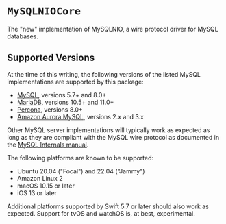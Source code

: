 # `MySQLNIOCore`

The "new" implementation of MySQLNIO, a wire protocol driver for MySQL databases.

## Supported Versions

At the time of this writing, the following versions of the listed MySQL implementations are supported by this package:

- [MySQL](https://www.mysql.com/), versions 5.7+ and 8.0+
- [MariaDB](https://www.mariadb.com/), versions 10.5+ and 11.0+
- [Percona](https://www.percona.com/), versions 8.0+
- [Amazon Aurora MySQL](https://aws.amazon.com/rds/aurora/), versions 2.x and 3.x

Other MySQL server implementations will typically work as expected as long as they are compliant with the MySQL wire
protocol as documented in the [MySQL Internals manual](https://dev.mysql.com/doc/dev/mysql-server/latest/PAGE_PROTOCOL.html).

The following platforms are known to be supported:

- Ubuntu 20.04 ("Focal") and 22.04 ("Jammy")
- Amazon Linux 2
- macOS 10.15 or later
- iOS 13 or later

Additional platforms supported by Swift 5.7 or later should also work as expected. Support for tvOS and watchOS is, at
best, experimental.
